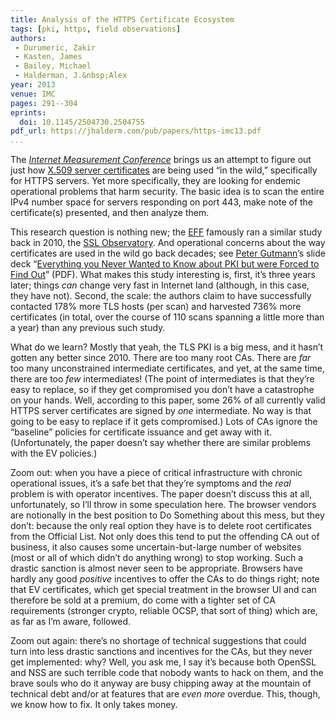 ```yaml
---
title: Analysis of the HTTPS Certificate Ecosystem
tags: [pki, https, field observations]
authors:
 - Durumeric, Zakir
 - Kasten, James
 - Bailey, Michael
 - Halderman, J.&nbsp;Alex
year: 2013
venue: IMC
pages: 291--304
eprints:
  doi: 10.1145/2504730.2504755
pdf_url: https://jhalderm.com/pub/papers/https-imc13.pdf
...
```


The
_[Internet Measurement Conference](http://conferences.sigcomm.org/imc/2013/)_
brings us an attempt to figure out just how
[X.509 server certificates](http://www.digicert.com/ssl.htm) are being
used “in the wild,” specifically for HTTPS servers. Yet more
specifically, they are looking for endemic operational problems that
harm security.  The basic idea is to scan the entire IPv4 number space
for servers responding on port 443, make note of the certificate(s)
presented, and then analyze them.

This research question is nothing new; the [EFF](https://www.eff.org/)
famously ran a similar study back in 2010, the
[SSL Observatory](https://www.eff.org/observatory). And operational
concerns about the way certificates are used in the wild go back
decades; see [Peter Gutmann](http://www.cs.auckland.ac.nz/~pgut001)’s
slide deck “[Everything you Never Wanted to Know about PKI but were
Forced to Find Out](http://www.cs.auckland.ac.nz/~pgut001/pubs/pkitutorial.pdf)”
(PDF).  What makes this study interesting is, first, it’s three years
later; things _can_ change very fast in Internet land (although, in
this case, they have not).  Second, the scale: the authors claim to
have successfully contacted 178% more TLS hosts (per scan) and
harvested 736% more certificates (in total, over the course of 110
scans spanning a little more than a year) than any previous such
study.

What do we learn?  Mostly that yeah, the TLS PKI is a big mess, and it
hasn’t gotten any better since 2010.  There are too many root
CAs. There are _far_ too many unconstrained intermediate certificates,
and yet, at the same time, there are too _few_ intermediates! (The
point of intermediates is that they’re easy to replace, so if they get
compromised you don’t have a catastrophe on your hands. Well,
according to this paper, some 26% of all currently valid HTTPS server
certificates are signed by _one_ intermediate. No way is that going to
be easy to replace if it gets compromised.)  Lots of CAs ignore the
“baseline” policies for certificate issuance and get away with it.
(Unfortunately, the paper doesn’t say whether there are similar
problems with the EV policies.)

Zoom out: when you have a piece of critical infrastructure with
chronic operational issues, it’s a safe bet that they’re symptoms and
the _real_ problem is with operator incentives.  The paper doesn’t
discuss this at all, unfortunately, so I’ll throw in some speculation
here. The browser vendors are notionally in the best position to Do
Something about this mess, but they don’t: because the only real
option they have is to delete root certificates from the Official
List. Not only does this tend to put the offending CA out of business,
it also causes some uncertain-but-large number of websites (most or
all of which didn’t do anything wrong) to stop working.  Such a
drastic sanction is almost never seen to be appropriate.  Browsers
have hardly any good _positive_ incentives to offer the CAs to do
things right; note that EV certificates, which get special treatment
in the browser UI and can therefore be sold at a premium, do come with
a tighter set of CA requirements (stronger crypto, reliable OCSP, that
sort of thing) which are, as far as I’m aware, followed.

Zoom out again: there’s no shortage of technical suggestions that
could turn into less drastic sanctions and incentives for the CAs, but
they never get implemented: why?  Well, you ask me, I say it’s because
both OpenSSL and NSS are such terrible code that nobody wants to hack
on them, and the brave souls who do it anyway are busy chipping away
at the mountain of technical debt and/or at features that are _even
more_ overdue. This, though, we know how to fix. It only takes money.
